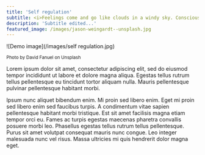 ```yaml
---
title: 'Self regulation'
subtitle: <i>Feelings come and go like clouds in a windy sky. Conscious breathing is my anchor ~ Thich Nhat Hanh</i>
description: 'Subtitle edited...'
featured_image: /images/jason-weingardt--unsplash.jpg
---
```


![Demo image](/images/self regulation.jpg)
 
 <small>Photo by David Fanuel on Unsplash</small>

Lorem ipsum dolor sit amet, consectetur adipiscing elit, sed do eiusmod tempor incididunt ut labore et dolore magna aliqua. Egestas tellus rutrum tellus pellentesque eu tincidunt tortor aliquam nulla. Mauris pellentesque pulvinar pellentesque habitant morbi. 

Ipsum nunc aliquet bibendum enim. Mi proin sed libero enim. Eget mi proin sed libero enim sed faucibus turpis. A condimentum vitae sapien pellentesque habitant morbi tristique. Est sit amet facilisis magna etiam tempor orci eu. Fames ac turpis egestas maecenas pharetra convallis posuere morbi leo. Phasellus egestas tellus rutrum tellus pellentesque. Purus sit amet volutpat consequat mauris nunc congue. Leo integer malesuada nunc vel risus. Massa ultricies mi quis hendrerit dolor magna eget.
